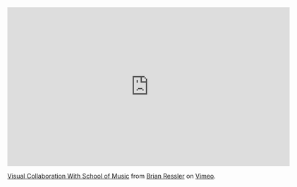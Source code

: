 <iframe src="https://player.vimeo.com/video/217739854" width="640" height="360" frameborder="0" webkitallowfullscreen mozallowfullscreen allowfullscreen></iframe>
<p><a href="https://vimeo.com/217739854">Visual Collaboration With School of Music</a> from <a href="https://vimeo.com/user65075977">Brian Ressler</a> on <a href="https://vimeo.com">Vimeo</a>.</p>
